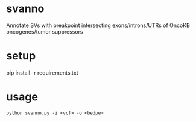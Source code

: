 # svanno
Annotate SVs with breakpoint intersecting exons/introns/UTRs of OncoKB oncogenes/tumor suppressors

# setup
pip install -r requirements.txt

# usage
`python svanno.py -i <vcf> -o <bedpe>`


